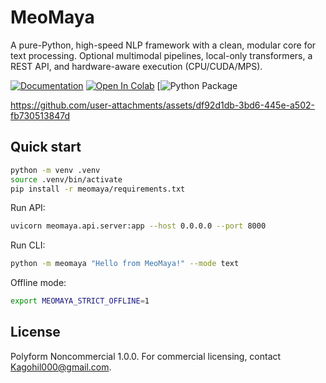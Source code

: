 # MeoMaya

A pure-Python, high-speed NLP framework with a clean, modular core for text processing. Optional multimodal pipelines, local-only transformers, a REST API, and hardware-aware execution (CPU/CUDA/MPS).


[![Documentation](https://img.shields.io/badge/Docs-Site-blue?logo=github)](https://kashyapsinh-gohil.github.io/MeoMaya-Info/) 
[![Open In Colab](https://colab.research.google.com/assets/colab-badge.svg)](https://colab.research.google.com/drive/1G61wWs2pzCKJ2lyVkrtYVjIq_lBZPFrW?usp=sharing)
[![Python Package](https://pypi.org/project/meomaya/)

https://github.com/user-attachments/assets/df92d1db-3bd6-445e-a502-fb730513847d

## Quick start

```bash
python -m venv .venv
source .venv/bin/activate
pip install -r meomaya/requirements.txt
```

Run API:

```bash
uvicorn meomaya.api.server:app --host 0.0.0.0 --port 8000
```

Run CLI:

```bash
python -m meomaya "Hello from MeoMaya!" --mode text
```

Offline mode:

```bash
export MEOMAYA_STRICT_OFFLINE=1
```

## License

Polyform Noncommercial 1.0.0. For commercial licensing, contact Kagohil000@gmail.com.



